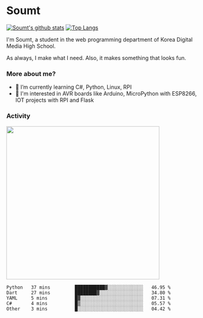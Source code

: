 # Soumt
[![Soumt's github stats](https://github-readme-stats.vercel.app/api?username=soumt-r)](https://github.com/anuraghazra/github-readme-stats)
[![Top Langs](https://github-readme-stats.vercel.app/api/top-langs/?username=soumt-r&layout=compact)](https://github.com/anuraghazra/github-readme-stats)

I'm Soumt, a student in the web programming department of Korea Digital Media High School.

As always, I make what I need. Also, it makes something that looks fun.

### More about me?
- 🌱 I’m currently learning C#, Python, Linux, RPI
- :pushpin: I'm interested in AVR boards like Arduino, MicroPython with ESP8266, IOT projects with RPI and Flask


### Activity
<img height="400" img src="https://wakatime.com/share/@soumt_r/0e4d0df5-374b-4c75-8ddb-57d54d739f69.svg"></img>

<!--START_SECTION:waka-->
```text
Python   37 mins         ███████████▓░░░░░░░░░░░░░   46.95 % 
Dart     27 mins         ████████▓░░░░░░░░░░░░░░░░   34.80 % 
YAML     5 mins          █▓░░░░░░░░░░░░░░░░░░░░░░░   07.31 % 
C#       4 mins          █▒░░░░░░░░░░░░░░░░░░░░░░░   05.57 % 
Other    3 mins          █░░░░░░░░░░░░░░░░░░░░░░░░   04.42 % 
```
<!--END_SECTION:waka-->


